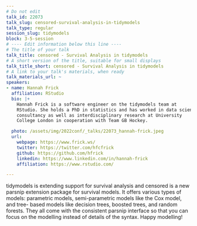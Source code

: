 ```yaml
---
# Do not edit
talk_id: 22073
talk_slug: censored-survival-analysis-in-tidymodels
talk_type: regular
session_slug: tidymodels
block: 3-5-session
# ---- Edit information below this line ----
# The title of your talk
talk_title: censored - Survival Analysis in tidymodels
# A short version of the title, suitable for small displays
talk_title_short: censored - Survival Analysis in tidymodels
# A link to your talk's materials, when ready
talk_materials_url: ~
speakers:
- name: Hannah Frick
  affiliation: RStudio
  bio: |+
    Hannah Frick is a software engineer on the tidymodels team at
    RStudio. She holds a PhD in statistics and has worked in data science
    consultancy as well as interdisciplinary research at University
    College London in cooperation with Team GB Hockey.

  photo: /assets/img/2022conf/_talks/22073_hannah-frick.jpeg
  url:
    webpage: https://www.frick.ws/
    twitter: https://twitter.com/hfcfrick
    github: https://github.com/hfrick
    linkedin: https://www.linkedin.com/in/hannah-frick
    affiliation: https://www.rstudio.com/

---
```


<!-- ABSTRACT ----
Please write abstract below. You may use simple markdown (links, code style, bold, italics)
-->

tidymodels is extending support for survival analysis and censored is a new
parsnip extension package for survival models. It offers various types of
models: parametric models, semi-parametric models like the Cox model, and tree-
based models like decision trees, boosted trees, and random forests. They
all come with the consistent parsnip interface so that you can focus on the
modelling instead of details of the syntax. Happy modelling!
